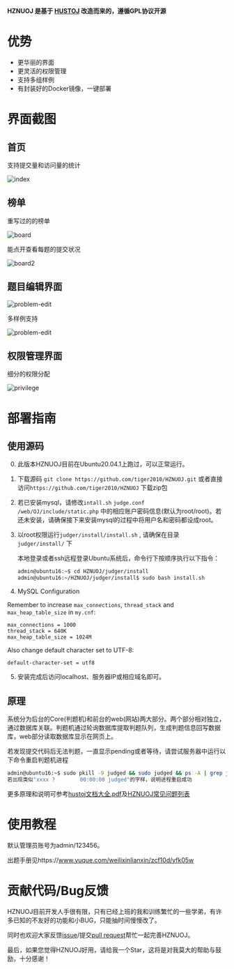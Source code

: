 **HZNUOJ 是基于 [HUSTOJ](https://github.com/zhblue/hustoj) 改造而来的，遵循GPL协议开源**

# 优势

* 更华丽的界面
* 更灵活的权限管理
* 支持多组样例
* 有封装好的Docker镜像，一键部署


# 界面截图

## 首页

支持提交量和访问量的统计

![index](images/index.jpg)

## 榜单

重写过的的榜单

![board](images/board.jpg)

能点开查看每题的提交状况

![board2](images/board2.jpg)

## 题目编辑界面

![problem-edit](images/problem-edit.jpg)

多样例支持

![problem-edit](images/problem-edit2.jpg)

## 权限管理界面

细分的权限分配

![privilege](images/privilege.jpg)

# 部署指南

## 使用源码

0. 此版本HZNUOJ目前在Ubuntu20.04.1上跑过，可以正常运行。

1. 下载源码
   `git clone https://github.com/tiger2010/HZNUOJ.git`
   或者直接访问`https://github.com/tiger2010/HZNUOJ` 下载zip包

2. 若已安装mysql，请修改`intall.sh` `judge.conf` `/web/OJ/include/static.php` 中的相应账户密码信息(默认为root/root)。若还未安装，请确保接下来安装mysql的过程中将用户名和密码都设成root。

3. 以root权限运行`judger/install/install.sh` , 请确保在目录 `judger/install/` 下

	本地登录或者ssh远程登录Ubuntu系统后，命令行下按顺序执行以下指令：
   ```bash
   admin@ubuntu16:~$ cd HZNUOJ/judger/install
   admin@ubuntu16:~/HZNUOJ/judger/install$ sudo bash install.sh
   ```
4. MySQL Configuration

Remember to increase `max_connections`, `thread_stack` and `max_heap_table_size` in `my.cnf`:

    max_connections = 1000
    thread_stack = 640K
    max_heap_table_size = 1024M

Also change default character set to UTF-8:

    default-character-set = utf8

5. 安装完成后访问localhost、服务器IP或相应域名即可。

## 原理

系统分为后台的Core(判题机)和前台的web(网站)两大部分。两个部分相对独立，通过数据库关联。判题机通过轮询数据库提取判题队列，生成判题信息回写数据库，web部分读取数据库显示在网页上。

若发现提交代码后无法判题，一直显示pending或者等待，请尝试服务器中运行以下命令重启判题机进程
```bash
admin@ubuntu16:~$ sudo pkill -9 judged && sudo judged && ps -A | grep judged
若出现类似"xxxx ?        00:00:00 judged"的字样，说明进程重启成功
```

更多原理和说明可参考[hustoj文档大全.pdf](https://github.com/zhblue/hustoj/wiki/hustoj文档大全.pdf)及[HZNUOJ常见问题列表](wiki/maintainer-manual.md)

# 使用教程

默认管理员账号为admin/123456。

出题手册见https://www.yuque.com/weilixinlianxin/zcf10d/yfk05w

# 贡献代码/Bug反馈

HZNUOJ目前开发人手很有限，只有已经上班的我和训练繁忙的一些学弟，有许多已知的不友好的功能和小BUG，只能抽时间慢慢改了。

同时也欢迎大家反馈[issue](https://github.com/wlx65003/HZNUOJ/issues)/提交[pull request](https://github.com/wlx65003/HZNUOJ/pulls)帮忙一起完善HZNUOJ。

最后，如果您觉得HZNUOJ好用，请给我一个Star，这将是对我莫大的帮助与鼓励，十分感谢！

